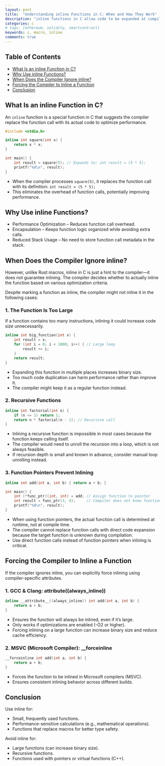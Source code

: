 ```yaml
---
layout: post
title:  "Understanding inline Functions in C: When and How They Work"
description: "inline functions in C allow code to be expanded at compile time and included in the final executable."
categories: c
# tags: [ethereum, solidity, smartcontract]
keywords: c, macro, inline
comments: true
---
```


## Table of Contents

- [What Is an inline Function in C?](#what-is-an-inline-function-in-c)
- [Why Use inline Functions?](#why-use-inline-functions)
- [When Does the Compiler Ignore inline?](#when-does-the-compiler-ignore-inline)
- [Forcing the Compiler to Inline a Function](#forcing-the-compiler-to-inline-a-function)
- [Conclusion](#conclusion)

## What Is an inline Function in C?

An `inline` function is a special function in C that suggests the compiler replace the function call with its actual code to optimize performance.

```c
#include <stdio.h>

inline int square(int x) {
    return x * x;
}

int main() {
    int result = square(5); // Expands to: int result = (5 * 5);
    printf("%d\n", result);
}
```

- When the compiler processes `square(5)`, it replaces the function call with its definition: `int result = (5 * 5);`
- This eliminates the overhead of function calls, potentially improving performance.

## Why Use inline Functions?

- Performance Optimization – Reduces function call overhead.
- Encapsulation – Keeps function logic organized while avoiding extra calls.
- Reduced Stack Usage – No need to store function call metadata in the stack.

## When Does the Compiler Ignore inline?

However, unlike Rust macros, inline in C is just a hint to the compiler—it does not guarantee inlining. The compiler decides whether to actually inline the function based on various optimization criteria.

Despite marking a function as inline, the compiler might not inline it in the following cases:

### 1️. The Function Is Too Large

If a function contains too many instructions, inlining it could increase code size unnecessarily.

```c
inline int big_function(int x) {
    int result = x;
    for (int i = 0; i < 1000; i++) { // Large loop
        result += i;
    }
    return result;
}
```

- Expanding this function in multiple places increases binary size.
- Too much code duplication can harm performance rather than improve it.
- The compiler might keep it as a regular function instead.

### 2. Recursive Functions

```c
inline int factorial(int n) {
    if (n <= 1) return 1;
    return n * factorial(n - 1); // Recursive call
}
```

- Inlining a recursive function is impossible in most cases because the function keeps calling itself.
- The compiler would need to unroll the recursion into a loop, which is not always feasible.
- If recursion depth is small and known in advance, consider manual loop unrolling instead.

### 3. Function Pointers Prevent Inlining

```c
inline int add(int a, int b) { return a + b; }

int main() {
    int (*func_ptr)(int, int) = add; // Assign function to pointer
    int result = func_ptr(3, 4);     // Compiler does not know function at compile time
    printf("%d\n", result);
}
```

- When using function pointers, the actual function call is determined at runtime, not at compile time.
- The compiler cannot replace function calls with direct code expansion because the target function is unknown during compilation.
- Use direct function calls instead of function pointers when inlining is critical.

## Forcing the Compiler to Inline a Function

If the compiler ignores inline, you can explicitly force inlining using compiler-specific attributes.

### 1. GCC & Clang: __attribute__((always_inline))

```c
inline __attribute__((always_inline)) int add(int a, int b) {
    return a + b;
}
```

- Ensures the function will always be inlined, even if it’s large.
- Only works if optimizations are enabled (-O2 or higher).
- Forcing inlining on a large function can increase binary size and reduce cache efficiency.

### 2. MSVC (Microsoft Compiler): __forceinline

```c
__forceinline int add(int a, int b) {
    return a + b;
}
```

- Forces the function to be inlined in Microsoft compilers (MSVC).
- Ensures consistent inlining behavior across different builds.

## Conclusion

Use inline for:

- Small, frequently used functions.
- Performance-sensitive calculations (e.g., mathematical operations).
- Functions that replace macros for better type safety.

Avoid inline for:

- Large functions (can increase binary size).
- Recursive functions.
- Functions used with pointers or virtual functions (C++).

